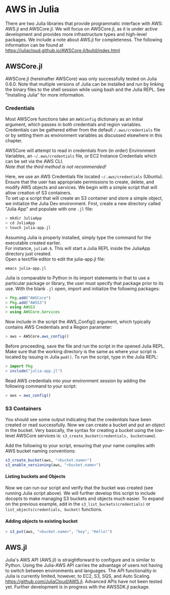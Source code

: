 # AWS in Julia

There are two Julia libraries that provide programmatic interface with AWS:
AWS.jl and AWSCore.jl. We will focus on AWSCore.jl, as it is under active
development and provides more infrastructure types and high-level packages.
We include a note about AWS.jl for completeness. The following information can
be found at <https://juliacloud.github.io/AWSCore.jl/build/index.html>

## AWSCore.jl

AWSCore.jl (hereinafter AWSCore) was only successfully tested on Julia 0.6.0. 
Note that multiple versions of Julia can be installed and run by linking the binary 
files to the shell session while using bash and the Julia REPL.  See "Installing Julia" 
for more information.  

### Credentials

Most AWSCore functions take an ```AWSConfig``` dictionary as an initial
argument, which passes in both credentials and region variables.  Credentials
can be gathered either from the default ```/.aws/credentials``` file or by
setting them as environment variables as discussed elsewhere in this chapter.  

AWSCore will attempt to read in credentials from (in order) Environment Variables, an
```~/.aws/credentials``` file, or EC2 Instance Credentials which can be set via the AWS CLI.  
*Note that the third method is not recommended!*
 
Here, we use an AWS Credentials file located ```~/.aws/credentials``` (Ubuntu).  Ensure
that the user has appropriate permissions to create, delete, and modify AWS objects and services. 
We begin with a simple script that will allow creation of S3 containers.  
To set up a script that will create an S3 container and store a simple object, we 
initialize the Julia Dev environment.    First, create a new directory called "Julia App" and populate
with one ```.jl``` file:

```bash
> mkdir JuliaApp
> cd JuliaApp
> touch julia-app.jl
```

Assuming Julia is properly installed, simply type the command for the executable created earlier.  
For instance, ```julia0.6```. This will start a Julia REPL inside the JuliaApp directory just created.  
Open a text/file editor to edit the julia-app.jl file:

```emacs julia-app.jl```

Julia is comparable to Python in its import statements in that to use a particular package or library, 
the user must specify that package prior to its use.  With the blank ```.jl``` open, import and 
initialize the following packages: 

```julia
> Pkg.add("AWSCore")
> Pkg.add("AWSS3")
> using AWSS3
> using AWSCore.Services
```

Now include in the script the AWS_Config() argument, which typically contains AWS Credentials and a 
Region parameter: 

```julia
> aws = AWSCore.aws_config()
```

Before proceeding, save the file and run the script in the opened Julia REPL.  Make sure that the working directory
is the same as where your script is located by issuing in Julia ```pwd()```.  To run the script, type in the Julia REPL: 

```julia
> import Pkg
> include("julia-app.jl")
```
Read AWS credentials into your environment session by adding the following command to your script: 

```julia
> aws = aws_config()
```

### S3 Containers

You should see some output indicating that the credentials have been created or read successfully. 
Now we can create a bucket and put an object in the bucket. Very basically, the syntax for creating a bucket 
using the low-level AWSCore services is: ```s3_create_bucket(credentials, bucketname```).

Add the following to your script, ensuring that your name complies with AWS bucket naming conventions: 

```julia
s3_create_bucket(aws, "<bucket.name>")
s3_enable_versioning(aws, "<bucket.name>")
```

#### Listing buckets and Objects

Now we can run our script and verify that the bucket was created (see running Julia script above). 
We will further develop this script to include docopts to make managing S3 buckets and objects much easier. 
To expand on the previous example, add in the ```s3_list_buckets(credentials)``` or ```list_objects(credentials, bucket)``` functions. 

#### Adding objects to existing bucket

```julia
> s3_put(aws, "<bucket.name>", "key", "Hello!")
```

## AWS.jl

Julia's AWS API (AWS.jl) is straightforward to configure and is similar to
Python. Using the Julia-AWS API carries the advantage of users not having to
switch between environments and languages. The API functionality in Julia is
currently limited, however, to EC2, S3, SQS, and Auto Scaling.
<https://github.com/JuliaCloud/AWS.jl>. Advanced APIs have not been tested yet.
Further development is in progress with the AWSSDK.jl package. 